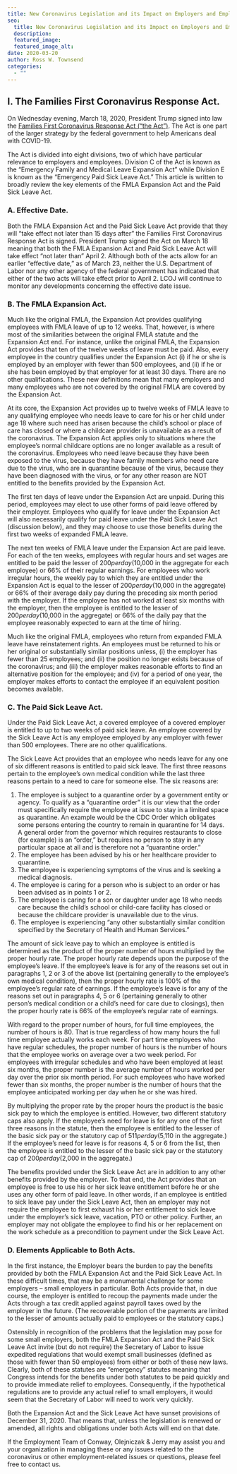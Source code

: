 ```yaml
---
title: New Coronavirus Legislation and its Impact on Employers and Employees
seo:
  title: New Coronavirus Legislation and its Impact on Employers and Employees
  description:
  featured_image:
  featured_image_alt:
date: 2020-03-20
author: Ross W. Townsend
categories:
  - ""
---
```


## I. The Families First Coronavirus Response Act.

On Wednesday evening, March 18, 2020, President Trump signed into law the <a href="https://www.congress.gov/bill/116th-congress/house-bill/6201/text" target="_blank" rel="noopener noreferrer">Families First Coronavirus Response Act (“the Act”)</a>. The Act is one part of the larger strategy by the federal government to help Americans deal with COVID-19.

The Act is divided into eight divisions, two of which have particular relevance to employers and employees. Division C of the Act is known as the “Emergency Family and Medical Leave Expansion Act” while Division E is known as the “Emergency Paid Sick Leave Act.” This article is written to broadly review the key elements of the FMLA Expansion Act and the Paid Sick Leave Act.

### A. Effective Date.

Both the FMLA Expansion Act and the Paid Sick Leave Act provide that they will “take effect not later than 15 days after” the Families First Coronavirus Response Act is signed. President Trump signed the Act on March 18 meaning that both the FMLA Expansion Act and Paid Sick Leave Act will take effect “not later than” April 2. Although both of the acts allow for an earlier “effective date,” as of March 23, neither the U.S. Department of Labor nor any other agency of the federal government has indicated that either of the two acts will take effect prior to April 2. LCOJ will continue to monitor any developments concerning the effective date issue.

### B. The FMLA Expansion Act.

Much like the original FMLA, the Expansion Act provides qualifying employees with FMLA leave of up to 12 weeks. That, however, is where most of the similarities between the original FMLA statute and the Expansion Act end. For instance, unlike the original FMLA, the Expansion Act provides that ten of the twelve weeks of leave must be paid. Also, every employee in the country qualifies under the Expansion Act (i) if he or she is employed by an employer with fewer than 500 employees, and (ii) if he or she has been employed by that employer for at least 30 days. There are no other qualifications. These new definitions mean that many employers and many employees who are not covered by the original FMLA are covered by the Expansion Act.

At its core, the Expansion Act provides up to twelve weeks of FMLA leave to any qualifying employee who needs leave to care for his or her child under age 18 where such need has arisen because the child’s school or place of care has closed or where a childcare provider is unavailable as a result of the coronavirus. The Expansion Act applies only to situations where the employee’s normal childcare options are no longer available as a result of the coronavirus. Employees who need leave because they have been exposed to the virus, because they have family members who need care due to the virus, who are in quarantine because of the virus, because they have been diagnosed with the virus, or for any other reason are NOT entitled to the benefits provided by the Expansion Act.

The first ten days of leave under the Expansion Act are unpaid. During this period, employees may elect to use other forms of paid leave offered by their employer. Employees who qualify for leave under the Expansion Act will also necessarily qualify for paid leave under the Paid Sick Leave Act (discussion below), and they may choose to use those benefits during the first two weeks of expanded FMLA leave.

The next ten weeks of FMLA leave under the Expansion Act are paid leave. For each of the ten weeks, employees with regular hours and set wages are entitled to be paid the lesser of $200 per day ($10,000 in the aggregate for each employee) or 66% of their regular earnings. For employees who work irregular hours, the weekly pay to which they are entitled under the Expansion Act is equal to the lesser of $200 per day ($10,000 in the aggregate) or 66% of their average daily pay during the preceding six month period with the employer. If the employee has not worked at least six months with the employer, then the employee is entitled to the lesser of $200 per day ($10,000 in the aggregate) or 66% of the daily pay that the employee reasonably expected to earn at the time of hiring.

Much like the original FMLA, employees who return from expanded FMLA leave have reinstatement rights. An employees must be returned to his or her original or substantially similar positions unless, (i) the employer has fewer than 25 employees; and (ii) the position no longer exists because of the coronavirus; and (iii) the employer makes reasonable efforts to find an alternative position for the employee; and (iv) for a period of one year, the employer makes efforts to contact the employee if an equivalent position becomes available.

### C. The Paid Sick Leave Act.

Under the Paid Sick Leave Act, a covered employee of a covered employer is entitled to up to two weeks of paid sick leave. An employee covered by the Sick Leave Act is any employee employed by any employer with fewer than 500 employees. There are no other qualifications.

The Sick Leave Act provides that an employee who needs leave for any one of six different reasons is entitled to paid sick leave. The first three reasons pertain to the employee’s own medical condition while the last three reasons pertain to a need to care for someone else. The six reasons are:

1.  The employee is subject to a quarantine order by a government entity or agency. To qualify as a “quarantine order” it is our view that the order must specifically require the employee at issue to stay in a limited space as quarantine. An example would be the CDC Order which obligates some persons entering the country to remain in quarantine for 14 days. A general order from the governor which requires restaurants to close (for example) is an “order,” but requires no person to stay in any particular space at all and is therefore not a “quarantine order.”
2.  The employee has been advised by his or her healthcare provider to quarantine.
3.  The employee is experiencing symptoms of the virus and is seeking a medical diagnosis.
4.  The employee is caring for a person who is subject to an order or has been advised as in points 1 or 2.
5.  The employee is caring for a son or daughter under age 18 who needs care because the child’s school or child-care facility has closed or because the childcare provider is unavailable due to the virus.
6.  The employee is experiencing “any other substantially similar condition specified by the Secretary of Health and Human Services.”

The amount of sick leave pay to which an employee is entitled is determined as the product of the proper number of hours multiplied by the proper hourly rate. The proper hourly rate depends upon the purpose of the employee’s leave. If the employee’s leave is for any of the reasons set out in paragraphs 1, 2 or 3 of the above list (pertaining generally to the employee’s own medical condition), then the proper hourly rate is 100% of the employee’s regular rate of earnings. If the employee’s leave is for any of the reasons set out in paragraphs 4, 5 or 6 (pertaining generally to other person’s medical condition or a child’s need for care due to closings), then the proper hourly rate is 66% of the employee’s regular rate of earnings.

With regard to the proper number of hours, for full time employees, the number of hours is 80. That is true regardless of how many hours the full time employee actually works each week. For part time employees who have regular schedules, the proper number of hours is the number of hours that the employee works on average over a two week period. For employees with irregular schedules and who have been employed at least six months, the proper number is the average number of hours worked per day over the prior six month period. For such employees who have worked fewer than six months, the proper number is the number of hours that the employee anticipated working per day when he or she was hired.

By multiplying the proper rate by the proper hours the product is the basic sick pay to which the employee is entitled. However, two different statutory caps also apply. If the employee’s need for leave is for any one of the first three reasons in the statute, then the employee is entitled to the lesser of the basic sick pay or the statutory cap of $511 per day ($5,110 in the aggregate.) If the employee’s need for leave is for reasons 4, 5 or 6 from the list, then the employee is entitled to the lesser of the basic sick pay or the statutory cap of $200 per day ($2,000 in the aggregate.)

The benefits provided under the Sick Leave Act are in addition to any other benefits provided by the employer. To that end, the Act provides that an employee is free to use his or her sick leave entitlement before he or she uses any other form of paid leave. In other words, if an employee is entitled to sick leave pay under the Sick Leave Act, then an employer may not require the employee to first exhaust his or her entitlement to sick leave under the employer’s sick leave, vacation, PTO or other policy. Further, an employer may not obligate the employee to find his or her replacement on the work schedule as a precondition to payment under the Sick Leave Act.

### D. Elements Applicable to Both Acts.

In the first instance, the Employer bears the burden to pay the benefits provided by both the FMLA Expansion Act and the Paid Sick Leave Act. In these difficult times, that may be a monumental challenge for some employers – small employers in particular. Both Acts provide that, in due course, the employer is entitled to recoup the payments made under the Acts through a tax credit applied against payroll taxes owed by the employer in the future. (The recoverable portion of the payments are limited to the lesser of amounts actually paid to employees or the statutory caps.)

Ostensibly in recognition of the problems that the legislation may pose for some small employers, both the FMLA Expansion Act and the Paid Sick Leave Act invite (but do not require) the Secretary of Labor to issue expedited regulations that would exempt small businesses (defined as those with fewer than 50 employees) from either or both of these new laws. Clearly, both of these statutes are “emergency” statutes meaning that Congress intends for the benefits under both statutes to be paid quickly and to provide immediate relief to employees. Consequently, if the hypothetical regulations are to provide any actual relief to small employers, it would seem that the Secretary of Labor will need to work very quickly.

Both the Expansion Act and the Sick Leave Act have sunset provisions of December 31, 2020. That means that, unless the legislation is renewed or amended, all rights and obligations under both Acts will end on that date.

If the Employment Team of Conway, Olejniczak & Jerry may assist you and your organization in managing these or any issues related to the coronavirus or other employment-related issues or questions, please feel free to contact us.

